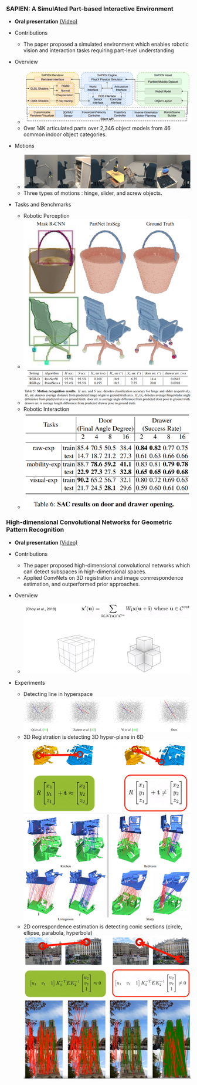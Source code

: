 ### SAPIEN: A SimulAted Part-based Interactive Environment
- **Oral presentation** [(Video)](http://cvpr20.s3-website-us-west-2.amazonaws.com/CVPR20/CVPR20/511/511-oral.mp4)

- Contributions
    - The paper proposed a simulated environment which enables robotic vision and interaction tasks requiring part-level understanding
    
- Overview
    - ![Sapien-overview](./img/Sapien-overview.png)
    - Over 14K articulated parts over 2,346 object models from 46 common indoor object categories.
    
- Motions
    - ![Sapien-interaction](./img/Sapien-interaction.png)
    - Three types of motions : hinge, slider, and screw objects.
        
- Tasks and Benchmarks
    - Robotic Perception
    - ![Sapien-perception](./img/Sapien-perception.PNG)
    - ![Sapien-recognition](./img/Sapien-recognition.PNG)
    - Robotic Interaction
    - ![Sapien-SAC](./img/Sapien-SAC.PNG)
    
### High-dimensional Convolutional Networks for Geometric Pattern Recognition
- **Oral presentation** [(Video)](http://cvpr20.s3-website-us-west-2.amazonaws.com/CVPR20/CVPR20/1831/1831-oral.mp4)

- Contributions
    - The paper proposed high-dimensional convolutional networks which can detect subspaces in high-dimensional spaces.
    - Applied ConvNets on 3D registration and image conrrespondence estimation, and outperformed prior approaches.
    
- Overview
    - ![convnet-overview](./img/convnet-overview.PNG)

- Experiments
    - Detecting line in hyperspace
    ![convnet-line](./img/convnet-line.PNG)
    - 3D Registration is detecting 3D hyper-plane in 6D
    ![convnet-3d_1](./img/convnet-3d_1.PNG)
    ![convnet-3d](./img/convnet-3d.PNG)
    - 2D correspondence estimation is detecting conic sections (circle, ellipse, parabola, hyperbola)
    ![convnet-2d_1](./img/convnet-2d_1.PNG)
    ![convnet-2d](./img/convnet-2d.PNG)
 
